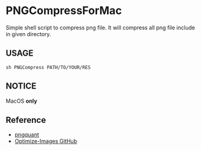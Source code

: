 # PNGCompressForMac
Simple shell script to compress png file. It will compress all png file include in given directory.

## USAGE
```
sh PNGCompress PATH/TO/YOUR/RES
```

## NOTICE
MacOS **only**

## Reference
* [pngquant](https://pngquant.org/)
* [Optimize-Images GitHub](https://github.com/johnellmore/Optimize-Images)
